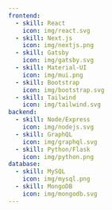 ```yaml
---
frontend:
  - skill: React
    icon: img/react.svg
  - skill: Next.js
    icon: img/nextjs.png
  - skill: Gatsby
    icon: img/gatsby.svg
  - skill: Material-UI
    icon: img/mui.png
  - skill: Bootstrap
    icon: img/bootstrap.svg
  - skill: Tailwind
    icon: img/tailwind.svg
backend:
  - skill: Node/Express
    icon: img/nodejs.svg
  - skill: GraphQL
    icon: img/graphql.svg
  - skill: Python/Flask
    icon: img/python.png
database:
  - skill: MySQL
    icon: img/mysql.png
  - skill: MongoDB
    icon: img/mongodb.svg
---
```

